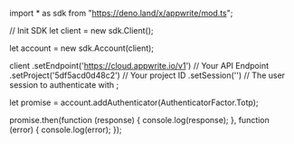 import * as sdk from "https://deno.land/x/appwrite/mod.ts";

// Init SDK
let client = new sdk.Client();

let account = new sdk.Account(client);

client
    .setEndpoint('https://cloud.appwrite.io/v1') // Your API Endpoint
    .setProject('5df5acd0d48c2') // Your project ID
    .setSession('') // The user session to authenticate with
;


let promise = account.addAuthenticator(AuthenticatorFactor.Totp);

promise.then(function (response) {
    console.log(response);
}, function (error) {
    console.log(error);
});